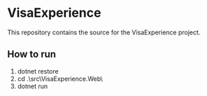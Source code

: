# VisaExperience

This repository contains the source for the VisaExperience project.

## How to run

1. dotnet restore
2. cd .\src\VisaExperience.Web\
3. dotnet run